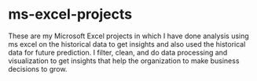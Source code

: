 # ms-excel-projects
These are my Microsoft Excel projects in which I have done analysis using ms excel on the historical data to get insights and also used the historical data for future prediction. I filter, clean, and do data processing and visualization to get insights that help the organization to make business decisions to grow.
